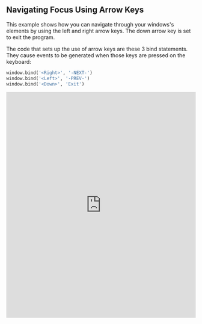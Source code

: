 ## Navigating Focus Using Arrow Keys

This example shows how you can navigate through your windows's elements by using the left and right arrow keys.  The down arrow key is set to exit the program.

The code that sets up the use of arrow keys are these 3 bind statements.  They cause events to be generated when those keys are pressed on the keyboard:
```python
window.bind('<Right>', '-NEXT-')
window.bind('<Left>', '-PREV-')
window.bind('<Down>', 'Exit')
```
    

<iframe src='https://trinket.io/embed/pygame/88c7cbc070?start=result' width='100%' height='600' frameborder='0' marginwidth='0' marginheight='0' allowfullscreen></iframe>
